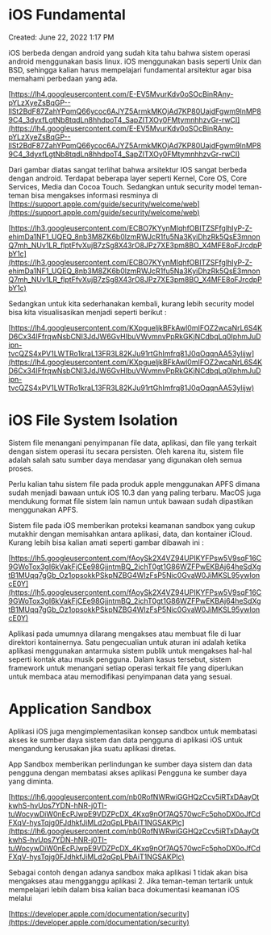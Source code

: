 # iOS Fundamental

Created: June 22, 2022 1:17 PM

iOS berbeda dengan android yang sudah kita tahu bahwa sistem operasi android menggunakan basis linux. iOS menggunakan basis seperti Unix dan BSD, sehingga kalian harus mempelajari fundamental arsitektur agar bisa memahami perbedaan yang ada.

[https://lh4.googleusercontent.com/E-EV5MvurKdv0oSOcBinRAny-pYLzXyeZsBqGP--llSt2BdF87ZahYPqmQ66ycoc6AJYZ5ArmkMKOjAd7KP80UajdFgwm9lnMP89C4_3dyxfLgtNb8tqdLn8hhdpoT4_SapZlTXOy0FMtymnhhzvGr-rwCI](https://lh4.googleusercontent.com/E-EV5MvurKdv0oSOcBinRAny-pYLzXyeZsBqGP--llSt2BdF87ZahYPqmQ66ycoc6AJYZ5ArmkMKOjAd7KP80UajdFgwm9lnMP89C4_3dyxfLgtNb8tqdLn8hhdpoT4_SapZlTXOy0FMtymnhhzvGr-rwCI)

Dari gambar diatas sangat terlihat bahwa arsitektur IOS sangat berbeda dengan android. Terdapat beberapa layer seperti Kernel, Core OS, Core Services, Media dan Cocoa Touch. Sedangkan untuk security model teman-teman bisa mengakses informasi resminya di [https://support.apple.com/guide/security/welcome/web](https://support.apple.com/guide/security/welcome/web)

[https://lh3.googleusercontent.com/ECBO7KYynMIqhfOBITZSFfglhIyP-Z-ehimDa1NF1_UQEQ_8nb3M8ZK6b0lzmRWJcR1fu5Na3KyiDhzRk5QsE3mnonQ7mh_NUv1LR_flptFfvXujB7zSg8X43rO8JPz7XE3pm8BO_X4MFE8oFJrcdpPbY1c](https://lh3.googleusercontent.com/ECBO7KYynMIqhfOBITZSFfglhIyP-Z-ehimDa1NF1_UQEQ_8nb3M8ZK6b0lzmRWJcR1fu5Na3KyiDhzRk5QsE3mnonQ7mh_NUv1LR_flptFfvXujB7zSg8X43rO8JPz7XE3pm8BO_X4MFE8oFJrcdpPbY1c)

Sedangkan untuk kita sederhanakan kembali, kurang lebih security model bisa kita visualisasikan menjadi seperti berikut :

[https://lh4.googleusercontent.com/KXpgueljkBFkAwl0mIFOZ2wcaNrL6S4KD6Cx34IFfrqwNsbCNI3JdJW6GvHIbuVWvmnvPpRkGKjNCdbqLq0IphmJuDipn-tvcQZS4xPV1LWTRo1kraL13FR3L82KJu91rtGhImfrq81J0qOqqnAA53ylijw](https://lh4.googleusercontent.com/KXpgueljkBFkAwl0mIFOZ2wcaNrL6S4KD6Cx34IFfrqwNsbCNI3JdJW6GvHIbuVWvmnvPpRkGKjNCdbqLq0IphmJuDipn-tvcQZS4xPV1LWTRo1kraL13FR3L82KJu91rtGhImfrq81J0qOqqnAA53ylijw)

# **iOS File System Isolation**

Sistem file menangani penyimpanan file data, aplikasi, dan file yang terkait dengan sistem operasi itu secara persisten. Oleh karena itu, sistem file adalah salah satu sumber daya mendasar yang digunakan oleh semua proses.

Perlu kalian tahu sistem file pada produk apple menggunakan APFS dimana sudah menjadi bawaan untuk iOS 10.3 dan yang paling terbaru. MacOS juga mendukung format file sistem lain namun untuk bawaan sudah dipastikan menggunakan APFS.

Sistem file pada iOS memberikan proteksi keamanan sandbox yang cukup mutakhir dengan memisahkan antara aplikasi, data, dan kontainer iCloud. Kurang lebih bisa kalian amati seperti gambar dibawah ini :

[https://lh5.googleusercontent.com/fAoySk2X4VZ94UPIKYFPsw5V9sqF16C9GWoTox3gI6kVakFjCEe98GjjntmBQ_2ichT0gt1G86WZFPwEKBAj64heSdXgtB1MUqq7gGb_Oz1opsokkPSkpNZBG4WIzFsP5Nic0GvaW0JiMKSL95ywIoncE0Y](https://lh5.googleusercontent.com/fAoySk2X4VZ94UPIKYFPsw5V9sqF16C9GWoTox3gI6kVakFjCEe98GjjntmBQ_2ichT0gt1G86WZFPwEKBAj64heSdXgtB1MUqq7gGb_Oz1opsokkPSkpNZBG4WIzFsP5Nic0GvaW0JiMKSL95ywIoncE0Y)

Aplikasi pada umumnya dilarang mengakses atau membuat file di luar direktori kontainernya. Satu pengecualian untuk aturan ini adalah ketika aplikasi menggunakan antarmuka sistem publik untuk mengakses hal-hal seperti kontak atau musik pengguna. Dalam kasus tersebut, sistem framework untuk menangani setiap operasi terkait file yang diperlukan untuk membaca atau memodifikasi penyimpanan data yang sesuai.

# **Application Sandbox**

Aplikasi iOS juga mengimplementasikan konsep sandbox untuk membatasi akses ke sumber daya sistem dan data pengguna di aplikasi iOS untuk mengandung kerusakan jika suatu aplikasi diretas.

App Sandbox memberikan perlindungan ke sumber daya sistem dan data pengguna dengan membatasi akses aplikasi Pengguna ke sumber daya yang diminta.

[https://lh6.googleusercontent.com/nb0RofNWRwiGGHQzCcv5iRTxDAayOtkwhS-hvUps7YDN-hNR-j0TI-tuWocywDiW0nEcPJwpE9VDZPcDX_4Kxq9nOf7AQ570wcFc5phoDX0oJfCdFXqV-hysTqjg0FJdhkfJiMLd2qGpLPbAiT1NGSAKPlc](https://lh6.googleusercontent.com/nb0RofNWRwiGGHQzCcv5iRTxDAayOtkwhS-hvUps7YDN-hNR-j0TI-tuWocywDiW0nEcPJwpE9VDZPcDX_4Kxq9nOf7AQ570wcFc5phoDX0oJfCdFXqV-hysTqjg0FJdhkfJiMLd2qGpLPbAiT1NGSAKPlc)

Sebagai contoh dengan adanya sandbox maka aplikasi 1 tidak akan bisa mengakses atau mengganggu aplikasi 2. Jika teman-teman tertarik untuk mempelajari lebih dalam bisa kalian baca dokumentasi keamanan iOS melalui

[https://developer.apple.com/documentation/security](https://developer.apple.com/documentation/security)